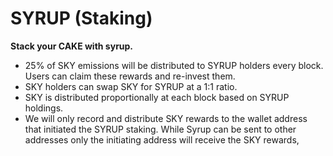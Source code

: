 # SYRUP \(Staking\)

**Stack your CAKE with syrup.**

* 25% of SKY emissions will be distributed to SYRUP holders every block. Users can claim these rewards and re-invest them.
* SKY holders can swap SKY for SYRUP at a 1:1 ratio.
* SKY is distributed proportionally at each block based on SYRUP holdings.
* We will only record and distribute SKY rewards to the wallet address that initiated the SYRUP staking. While Syrup can be sent to other addresses only the initiating address will receive the SKY rewards,

